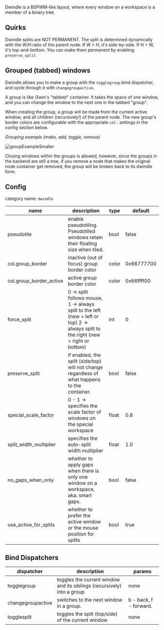 Dwindle is a BSPWM-like layout, where every window on a workspace is a member
of a binary tree.

## Quirks

Dwindle splits are NOT PERMANENT. The split is determined dynamically with the
W/H ratio of the parent node. If W > H, it's side-by-side. If H > W, it's
top-and-bottom. You can make them permanent by enabling `preserve_split`.

## Grouped (tabbed) windows

Dwindle allows you to make a group with the `togglegroup` bind dispatcher, and
cycle through it with `changegroupactive`.

A group is like i3wm's "tabbed" container. It takes the space of one window, and
you can change the window to the next one in the tabbed "group".

When creating the group, a group will be made from the current active window,
and all children (recursively!) of the parent node. The new group's border
colors are configurable with the appropriate `col.` settings in the config
section below.

_Grouping example (make, add, toggle, remove)_

![groupExampleSmaller](https://user-images.githubusercontent.com/43317083/163003581-69d7a5d0-5757-4183-83f1-256cdc99c96a.gif)

Closing windows within the groups is allowed, however, since the groups in the
backend are still a tree, if you remove a node that makes the original node
container get removed, the group will be broken back to its dwindle form.

## Config

category name: `dwindle`

| name                    | description                                                                                                                        | type  | default    |
| ----------------------- | ---------------------------------------------------------------------------------------------------------------------------------- | ----- | ---------- |
| pseudotile              | enable pseudotiling. Pseudotiled windows retain their floating size when tiled.                                                    | bool  | false      |
| col.group_border        | inactive (out of focus) group border color                                                                                         | color | 0x66777700 |
| col.group_border_active | active group border color                                                                                                          | color | 0x66ffff00 |
| force_split             | 0 -> split follows mouse, 1 -> always split to the left (new = left or top) 2 -> always split to the right (new = right or bottom) | int   | 0          |
| preserve_split          | if enabled, the split (side/top) will not change regardless of what happens to the container.                                      | bool  | false      |
| special_scale_factor    | 0 - 1 -> specifies the scale factor of windows on the special workspace                                                            | float | 0.8        |
| split_width_multiplier  | specifies the auto-split width multiplier                                                                                          | float | 1.0        |
| no_gaps_when_only       | whether to apply gaps when there is only one window on a workspace, aka. smart gaps.                                               | bool  | false      |
| use_active_for_splits   | whether to prefer the active window or the mouse position for splits                                                               | bool  | true       |

## Bind Dispatchers

| dispatcher        | description                                                            | params                 |
| ----------------- | ---------------------------------------------------------------------- | ---------------------- |
| togglegroup       | toggles the current window and its siblings (recursively) into a group | none                   |
| changegroupactive | switches to the next window in a group.                                | b - back, f - forward. |
| togglesplit       | toggles the split (top/side) of the current window                     | none                   |
